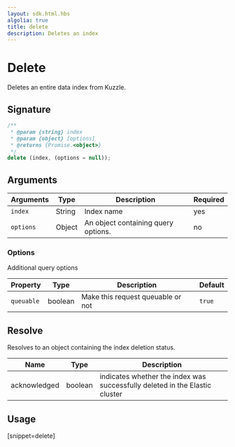 ```yaml
---
layout: sdk.html.hbs
algolia: true
title: delete
description: Deletes an index
---
```


# Delete

Deletes an entire data index from Kuzzle.

## Signature

```javascript
/**
 * @param {string} index
 * @param {object} [options]
 * @returns {Promise.<object>}
 */
delete (index, (options = null));
```

## Arguments

| Arguments | Type   | Description                         | Required |
| --------- | ------ | ----------------------------------- | -------- |
| `index`   | String | Index name                          | yes      |
| `options` | Object | An object containing query options. | no       |

### **Options**

Additional query options

| Property   | Type    | Description                       | Default |
| ---------- | ------- | --------------------------------- | ------- |
| `queuable` | boolean | Make this request queuable or not | `true`  |

## Resolve

Resolves to an object containing the index deletion status.

| Name         | Type    | Description                                                                 |
| ------------ | ------- | --------------------------------------------------------------------------- |
| acknowledged | boolean | indicates whether the index was successfully deleted in the Elastic cluster |

## Usage

[snippet=delete]
